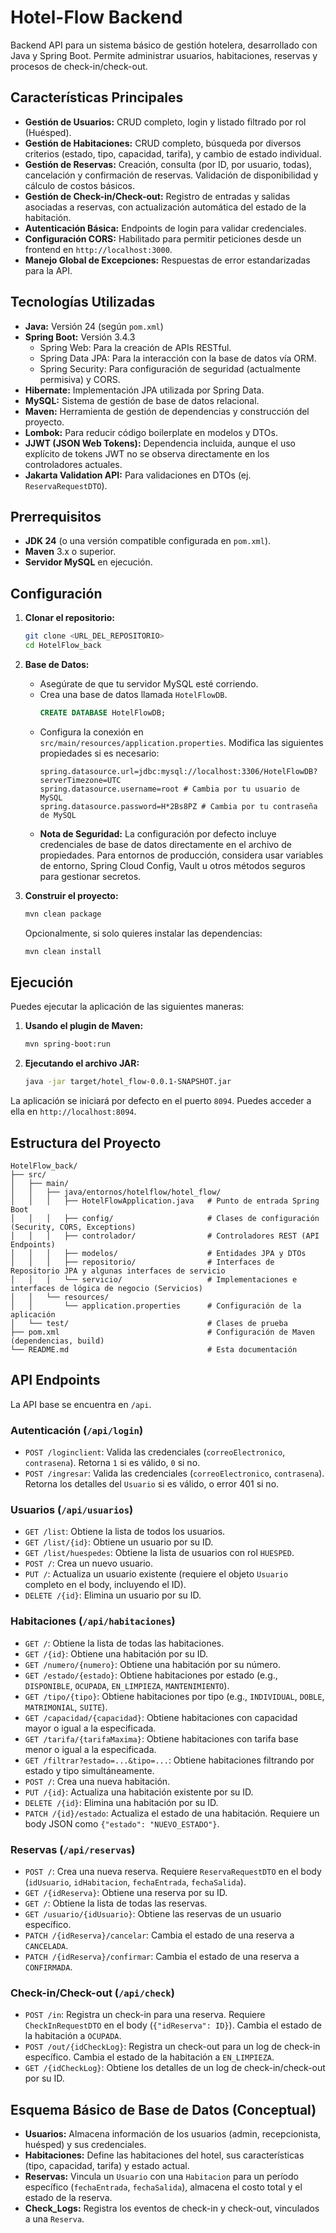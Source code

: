 # Hotel-Flow Backend

Backend API para un sistema básico de gestión hotelera, desarrollado con Java y Spring Boot. Permite administrar usuarios, habitaciones, reservas y procesos de check-in/check-out.

## Características Principales

* **Gestión de Usuarios:** CRUD completo, login y listado filtrado por rol (Huésped).
* **Gestión de Habitaciones:** CRUD completo, búsqueda por diversos criterios (estado, tipo, capacidad, tarifa), y cambio de estado individual.
* **Gestión de Reservas:** Creación, consulta (por ID, por usuario, todas), cancelación y confirmación de reservas. Validación de disponibilidad y cálculo de costos básicos.
* **Gestión de Check-in/Check-out:** Registro de entradas y salidas asociadas a reservas, con actualización automática del estado de la habitación.
* **Autenticación Básica:** Endpoints de login para validar credenciales.
* **Configuración CORS:** Habilitado para permitir peticiones desde un frontend en `http://localhost:3000`.
* **Manejo Global de Excepciones:** Respuestas de error estandarizadas para la API.

## Tecnologías Utilizadas

* **Java:** Versión 24 (según `pom.xml`)
* **Spring Boot:** Versión 3.4.3
    * Spring Web: Para la creación de APIs RESTful.
    * Spring Data JPA: Para la interacción con la base de datos vía ORM.
    * Spring Security: Para configuración de seguridad (actualmente permisiva) y CORS.
* **Hibernate:** Implementación JPA utilizada por Spring Data.
* **MySQL:** Sistema de gestión de base de datos relacional.
* **Maven:** Herramienta de gestión de dependencias y construcción del proyecto.
* **Lombok:** Para reducir código boilerplate en modelos y DTOs.
* **JJWT (JSON Web Tokens):** Dependencia incluida, aunque el uso explícito de tokens JWT no se observa directamente en los controladores actuales.
* **Jakarta Validation API:** Para validaciones en DTOs (ej. `ReservaRequestDTO`).

## Prerrequisitos

* **JDK 24** (o una versión compatible configurada en `pom.xml`).
* **Maven** 3.x o superior.
* **Servidor MySQL** en ejecución.

## Configuración

1.  **Clonar el repositorio:**
    ```bash
    git clone <URL_DEL_REPOSITORIO>
    cd HotelFlow_back
    ```
2.  **Base de Datos:**
    * Asegúrate de que tu servidor MySQL esté corriendo.
    * Crea una base de datos llamada `HotelFlowDB`.
        ```sql
        CREATE DATABASE HotelFlowDB;
        ```
    * Configura la conexión en `src/main/resources/application.properties`. Modifica las siguientes propiedades si es necesario:
        ```properties
        spring.datasource.url=jdbc:mysql://localhost:3306/HotelFlowDB?serverTimezone=UTC
        spring.datasource.username=root # Cambia por tu usuario de MySQL
        spring.datasource.password=H*2Bs8PZ # Cambia por tu contraseña de MySQL
        ```
    * **Nota de Seguridad:** La configuración por defecto incluye credenciales de base de datos directamente en el archivo de propiedades. Para entornos de producción, considera usar variables de entorno, Spring Cloud Config, Vault u otros métodos seguros para gestionar secretos.

3.  **Construir el proyecto:**
    ```bash
    mvn clean package
    ```
    Opcionalmente, si solo quieres instalar las dependencias:
    ```bash
    mvn clean install
    ```

## Ejecución

Puedes ejecutar la aplicación de las siguientes maneras:

1.  **Usando el plugin de Maven:**
    ```bash
    mvn spring-boot:run
    ```
2.  **Ejecutando el archivo JAR:**
    ```bash
    java -jar target/hotel_flow-0.0.1-SNAPSHOT.jar
    ```

La aplicación se iniciará por defecto en el puerto `8094`. Puedes acceder a ella en `http://localhost:8094`.

## Estructura del Proyecto

```
HotelFlow_back/
├── src/
│   ├── main/
│   │   ├── java/entornos/hotelflow/hotel_flow/
│   │   │   ├── HotelFlowApplication.java   # Punto de entrada Spring Boot
│   │   │   ├── config/                     # Clases de configuración (Security, CORS, Exceptions)
│   │   │   ├── controlador/                # Controladores REST (API Endpoints)
│   │   │   ├── modelos/                    # Entidades JPA y DTOs
│   │   │   ├── repositorio/                # Interfaces de Repositorio JPA y algunas interfaces de servicio
│   │   │   └── servicio/                   # Implementaciones e interfaces de lógica de negocio (Servicios)
│   │   └── resources/
│   │       └── application.properties      # Configuración de la aplicación
│   └── test/                               # Clases de prueba
├── pom.xml                                 # Configuración de Maven (dependencias, build)
└── README.md                               # Esta documentación
```
## API Endpoints

La API base se encuentra en `/api`.

### Autenticación (`/api/login`)

* `POST /loginclient`: Valida las credenciales (`correoElectronico`, `contrasena`). Retorna `1` si es válido, `0` si no.
* `POST /ingresar`: Valida las credenciales (`correoElectronico`, `contrasena`). Retorna los detalles del `Usuario` si es válido, o error 401 si no.

### Usuarios (`/api/usuarios`)

* `GET /list`: Obtiene la lista de todos los usuarios.
* `GET /list/{id}`: Obtiene un usuario por su ID.
* `GET /list/huespedes`: Obtiene la lista de usuarios con rol `HUESPED`.
* `POST /`: Crea un nuevo usuario.
* `PUT /`: Actualiza un usuario existente (requiere el objeto `Usuario` completo en el body, incluyendo el ID).
* `DELETE /{id}`: Elimina un usuario por su ID.

### Habitaciones (`/api/habitaciones`)

* `GET /`: Obtiene la lista de todas las habitaciones.
* `GET /{id}`: Obtiene una habitación por su ID.
* `GET /numero/{numero}`: Obtiene una habitación por su número.
* `GET /estado/{estado}`: Obtiene habitaciones por estado (e.g., `DISPONIBLE`, `OCUPADA`, `EN_LIMPIEZA`, `MANTENIMIENTO`).
* `GET /tipo/{tipo}`: Obtiene habitaciones por tipo (e.g., `INDIVIDUAL`, `DOBLE`, `MATRIMONIAL`, `SUITE`).
* `GET /capacidad/{capacidad}`: Obtiene habitaciones con capacidad mayor o igual a la especificada.
* `GET /tarifa/{tarifaMaxima}`: Obtiene habitaciones con tarifa base menor o igual a la especificada.
* `GET /filtrar?estado=...&tipo=...`: Obtiene habitaciones filtrando por estado y tipo simultáneamente.
* `POST /`: Crea una nueva habitación.
* `PUT /{id}`: Actualiza una habitación existente por su ID.
* `DELETE /{id}`: Elimina una habitación por su ID.
* `PATCH /{id}/estado`: Actualiza el estado de una habitación. Requiere un body JSON como `{"estado": "NUEVO_ESTADO"}`.

### Reservas (`/api/reservas`)

* `POST /`: Crea una nueva reserva. Requiere `ReservaRequestDTO` en el body (`idUsuario`, `idHabitacion`, `fechaEntrada`, `fechaSalida`).
* `GET /{idReserva}`: Obtiene una reserva por su ID.
* `GET /`: Obtiene la lista de todas las reservas.
* `GET /usuario/{idUsuario}`: Obtiene las reservas de un usuario específico.
* `PATCH /{idReserva}/cancelar`: Cambia el estado de una reserva a `CANCELADA`.
* `PATCH /{idReserva}/confirmar`: Cambia el estado de una reserva a `CONFIRMADA`.

### Check-in/Check-out (`/api/check`)

* `POST /in`: Registra un check-in para una reserva. Requiere `CheckInRequestDTO` en el body (`{"idReserva": ID}`). Cambia el estado de la habitación a `OCUPADA`.
* `POST /out/{idCheckLog}`: Registra un check-out para un log de check-in específico. Cambia el estado de la habitación a `EN_LIMPIEZA`.
* `GET /{idCheckLog}`: Obtiene los detalles de un log de check-in/check-out por su ID.

## Esquema Básico de Base de Datos (Conceptual)

* **Usuarios:** Almacena información de los usuarios (admin, recepcionista, huésped) y sus credenciales.
* **Habitaciones:** Define las habitaciones del hotel, sus características (tipo, capacidad, tarifa) y estado actual.
* **Reservas:** Vincula un `Usuario` con una `Habitacion` para un período específico (`fechaEntrada`, `fechaSalida`), almacena el costo total y el estado de la reserva.
* **Check_Logs:** Registra los eventos de check-in y check-out, vinculados a una `Reserva`.
